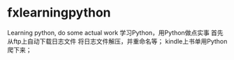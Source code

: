 # fxlearningpython
Learning python, do some actual work
学习Python，用Python做点实事
首先从ftp上自动下载日志文件
将日志文件解压，并重命名等；
kindle上书单用Python爬下来；
